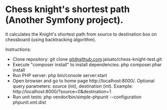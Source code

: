 Chess knight's shortest path (Another Symfony project).
=====

It calculates the Knight's shortest path from source to destination box on chessboard (using backtracking algorithm).

Instructions:
- Clone repository: git clone git@github.com:jaisato/chess-knight-test.git
- Execute "composer install" to install dependencies: php composer.phar install
- Run PHP server: php bin/console server:start
- Open browser and go to home page http://localhost:8000/. Optional query parameters: source (int), destination (int). Example: http://localhost:8000/?source=0&destination=1
- Run unit tests: php vendor/bin/simple-phpunit --configuration phpunit.xml.dist
